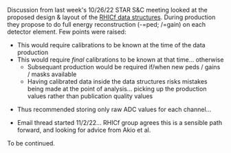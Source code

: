 

Discussion from last week's 10/26/22 STAR S&C meeting looked at the proposed design & layout of the [RHICf data structures](https://drupal.star.bnl.gov/STAR/system/files/STARSC20221026_RHICf_data_structure.pdf).  During production they propose to do full energy reconstruction (-=ped; /=gain) on each detector element.  Few points were raised:
- This would require calibrations to be known at the time of the data production
- This would require *final* calibrations to be known at that time... otherwise
	- Subsequant production would be required if/when new peds / gains / masks available
	- Having calibrated data inside the data structures risks mistakes being made at the point of analysis... picking up the production values rather than publication quality values
* Thus recommended storing only raw ADC values for each channel... 

- Email thread started 11/2/22... RHICf group agrees this is a sensible path forward, and looking for advice from Akio et al.

To be continued.
